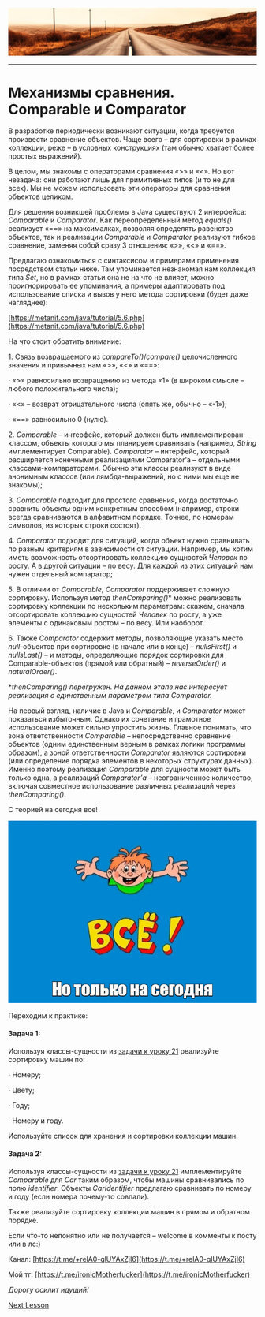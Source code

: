 ![](../../commonmedia/header.png)

***

   

Механизмы сравнения. Comparable и Comparator
============================================

В разработке периодически возникают ситуации, когда требуется произвести сравнение объектов. Чаще всего – для сортировки в рамках коллекции, реже – в условных конструкциях (там обычно хватает более простых выражений).

В целом, мы знакомы с операторами сравнения «>» и «<». Но вот незадача: они работают лишь для примитивных типов (и то не для всех). Мы не можем использовать эти операторы для сравнения объектов целиком.

Для решения возникшей проблемы в Java существуют 2 интерфейса: _Comparable_ и _Comparator_. Как переопределенный метод _equals()_ реализует «==» на максималках, позволяя определять равенство объектов, так и реализации _Comparable_ и _Comparator_ реализуют гибкое сравнение, заменяя собой сразу 3 отношения: «>», «<» и «==».

Предлагаю ознакомиться с синтаксисом и примерами применения посредством статьи ниже. Там упоминается незнакомая нам коллекция типа _Set_, но в рамках статьи она не на что не влияет, можно проигнорировать ее упоминания, а примеры адаптировать под использование списка и вызов у него метода сортировки (будет даже нагляднее):

[https://metanit.com/java/tutorial/5.6.php](https://metanit.com/java/tutorial/5.6.php)

На что стоит обратить внимание:

1\. Связь возвращаемого из _compareTo()_/_compare()_ целочисленного значения и привычных нам «>», «<» и «==»:

· «>» равносильно возвращению из метода «1» (в широком смысле – любого положительного числа);

· «<» – возврат отрицательного числа (опять же, обычно – «-1»);

· «==» равносильно 0 (нулю).

2\. _Comparable_ – интерфейс, который должен быть имплементирован классом, объекты которого мы планируем сравнивать (например, _String_ имплементирует Comparable). _Comparator_ – интерфейс, который расширяется конечными реализациями Comparator’а – отдельными классами-компараторами. Обычно эти классы реализуют в виде анонимным классов (или лямбда-выражений, но с ними мы еще не знакомы);

3\. _Comparable_ подходит для простого сравнения, когда достаточно сравнить объекты одним конкретным способом (например, строки всегда сравниваются в алфавитном порядке. Точнее, по номерам символов, из которых строки состоят).

4\. _Comparator_ подходит для ситуаций, когда объект нужно сравнивать по разным критериям в зависимости от ситуации. Например, мы хотим иметь возможность отсортировать коллекцию сущностей _Человек_ по росту. А в другой ситуации – по весу. Для каждой из этих ситуаций нам нужен отдельный компаратор;

5\. В отличии от _Comparable_, _Comparator_ поддерживает сложную сортировку. Используя метод _thenComparing()_\* можно реализовать сортировку коллекции по нескольким параметрам: скажем, сначала отсортировать коллекцию сущностей _Человек_ по росту, а уже элементы с одинаковым ростом – по весу. Или наоборот.

6\. Также _Comparator_ содержит методы, позволяющие указать место _null_\-объектов при сортировке (в начале или в конце) – _nullsFirst()_ и _nullsLast()_ – и методы, определяющие порядок сортировки для Comparable-объектов (прямой или обратный) – _reverseOrder()_ и _naturalOrder()_.

\*_thenComparing() перегружен. На данном этапе нас интересует реализация с единственным параметром типа Comparator._

  

На первый взгляд, наличие в Java и _Comparable_, и _Comparator_ может показаться избыточным. Однако их сочетание и грамотное использование может сильно упростить жизнь. Главное понимать, что зона ответственности _Comparable_ – непосредственно сравнение объектов (одним единственным верным в рамках логики программы образом), а зоной ответственности _Comparator_ являются сортировки (или определение порядка элементов в некоторых структурах данных). Именно поэтому реализация _Comparable_ для сущности может быть только одна, а реализаций _Comparator’а_ – неограниченное количество, включая совместное использование различных реализаций через _thenComparing()_.

С теорией на сегодня все!

![](../../commonmedia/footer.png)

  

Переходим к практике:

#### Задача 1:

Используя классы-сущности из [задачи к уроку 21](https://github.com/KFalcon2022/practical-tasks/tree/master/src/com/walking/lesson21_immutable_object/model) реализуйте сортировку машин по:

· Номеру;

· Цвету;

· Году;

· Номеру и году.

Используйте список для хранения и сортировки коллекции машин.

#### Задача 2:

Используя классы-сущности из [задачи к уроку 21](https://github.com/KFalcon2022/practical-tasks/tree/master/src/com/walking/lesson21_immutable_object/model) имплементируйте _Comparable_ для _Car_ таким образом, чтобы машины сравнивались по полю _identifier_. Объекты _CarIdentifier_ предлагаю сравнивать по номеру и году (если номера почему-то совпали).

Также реализуйте сортировку коллекции машин в прямом и обратном порядке.

  

Если что-то непонятно или не получается – welcome в комменты к посту или в лс:)

Канал: [https://t.me/+relA0-qlUYAxZjI6](https://t.me/+relA0-qlUYAxZjI6)

Мой тг: [https://t.me/ironicMotherfucker](https://t.me/ironicMotherfucker)

_Дорогу осилит идущий!_

[Next Lesson](../39/Queue-i-variacii-na-temu-CHast-I-Struktury-dannyh.md)

